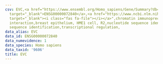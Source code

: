 ```yaml
---
csv: EVC,<a href="https://www.ensembl.org/Homo_sapiens/Gene/Summary?db=core;g=ENSG00000072840"
  target="_blank">ENSG00000072840</a>,<a href="https://www.ncbi.nlm.nih.gov/pubmed/22863008"
  target="_blank"><i class="fas fa-file"></i></a>",chromatin immunoprecipitation assay,direct
  interaction,breast epithelium, HME1 cell, R2,nucleotide sequence identification,nucleotide
  sequence identification,transcriptional regulation,
data_alias: EVC
data_id: ENSG00000072840
data_numevidence: 1
data_species: Homo sapiens
data_taxid: '9606'
title: EVC
---
```

